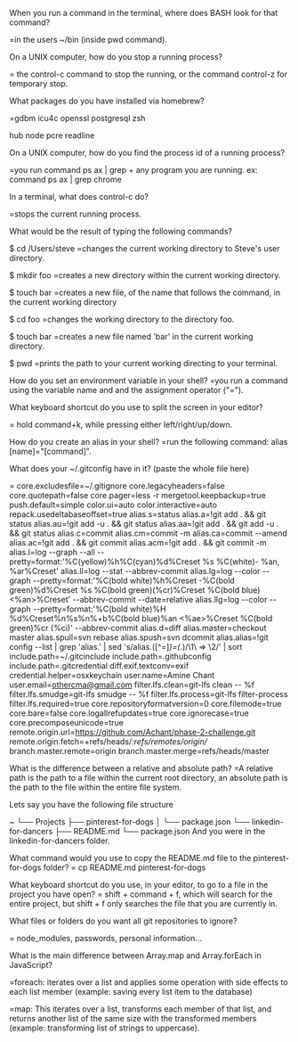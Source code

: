 When you run a command in the terminal, where does BASH look for that command?

=in the users ~/bin (inside pwd command).
  
On a UNIX computer, how do you stop a running process?

= the control-c command to stop the running, or the command control-z for temporary stop.

What packages do you have installed via homebrew?

=gdbm		icu4c		openssl		postgresql	zsh
  
hub		node		pcre		readline
  
On a UNIX computer, how do you find the process id of a running process?

=you run command ps ax | grep +  any program you are running. ex: command ps ax | grep chrome

In a terminal, what does control-c do?

=stops the current running process.

What would be the result of typing the following commands? 

$ cd /Users/steve
=changes the current working directory to Steve's user directory.

$ mkdir foo
=creates a new directory within the current working directory.

$ touch bar
=creates a new file, of the name that follows the command, in the current working directory 

$ cd foo
=changes the working directory to the directory  foo.

$ touch bar
=creates a new file named 'bar' in the current working directory.

$ pwd
=prints the path to your current working directing to your terminal.

How do you set an environment variable in your shell?
=you run a command using the variable name and and the assignment operator ("=").

What keyboard shortcut do you use to split the screen in your editor?

= hold command+k, while pressing either left/right/up/down.

How do you create an alias in your shell?
=run the following command: alias [name]="[command]".

What does your ~/.gitconfig have in it? (paste the whole file here)

= core.excludesfile=~/.gitignore
core.legacyheaders=false
core.quotepath=false
core.pager=less -r
mergetool.keepbackup=true
push.default=simple
color.ui=auto
color.interactive=auto
repack.usedeltabaseoffset=true
alias.s=status
alias.a=!git add . && git status
alias.au=!git add -u . && git status
alias.aa=!git add . && git add -u . && git status
alias.c=commit
alias.cm=commit -m
alias.ca=commit --amend
alias.ac=!git add . && git commit
alias.acm=!git add . && git commit -m
alias.l=log --graph --all --pretty=format:'%C(yellow)%h%C(cyan)%d%Creset %s %C(white)- %an, %ar%Creset'
alias.ll=log --stat --abbrev-commit
alias.lg=log --color --graph --pretty=format:'%C(bold white)%h%Creset -%C(bold green)%d%Creset %s %C(bold green)(%cr)%Creset %C(bold blue)<%an>%Creset' --abbrev-commit --date=relative
alias.llg=log --color --graph --pretty=format:'%C(bold white)%H %d%Creset%n%s%n%+b%C(bold blue)%an <%ae>%Creset %C(bold green)%cr (%ci)' --abbrev-commit
alias.d=diff
alias.master=checkout master
alias.spull=svn rebase
alias.spush=svn dcommit
alias.alias=!git config --list | grep 'alias\.' | sed 's/alias\.\([^=]*\)=\(.*\)/\1\	 => \2/' | sort
include.path=~/.gitcinclude
include.path=.githubconfig
include.path=.gitcredential
diff.exif.textconv=exif
credential.helper=osxkeychain
user.name=Amine Chant
user.email=othercma@gmail.com
filter.lfs.clean=git-lfs clean -- %f
filter.lfs.smudge=git-lfs smudge -- %f
filter.lfs.process=git-lfs filter-process
filter.lfs.required=true
core.repositoryformatversion=0
core.filemode=true
core.bare=false
core.logallrefupdates=true
core.ignorecase=true
core.precomposeunicode=true
remote.origin.url=https://github.com/Achant/phase-2-challenge.git
remote.origin.fetch=+refs/heads/*:refs/remotes/origin/*
branch.master.remote=origin
branch.master.merge=refs/heads/master

What is the difference between a relative and absolute path?
=A relative path is the path to a file within the current root directory, an absolute path is the path to the file within the entire file system.

Lets say you have the following file structure

~ └── Projects ├── pinterest-for-dogs │ └── package.json └── linkedin-for-dancers ├── README.md └── package.json And you were in the linkedin-for-dancers folder. 

What command would you use to copy the README.md file to the pinterest-for-dogs folder?
= cp README.md pinterest-for-dogs

What keyboard shortcut do you use, in your editor, to go to a file in the project you have open?
= shift + command + f, which will search for the entire project, but shift + f only searches the file that you are currently in.

What files or folders do you want all git repositories to ignore?

= node_modules, passwords, personal information...

What is the main difference between Array.map and Array.forEach in JavaScript?

=foreach: iterates over a list and applies some operation with side effects to each list member (example: saving every list item to the database)

=map: This iterates over a list, transforms each member of that list, and returns another list of the same size with the transformed members (example: transforming list of strings to uppercase).

